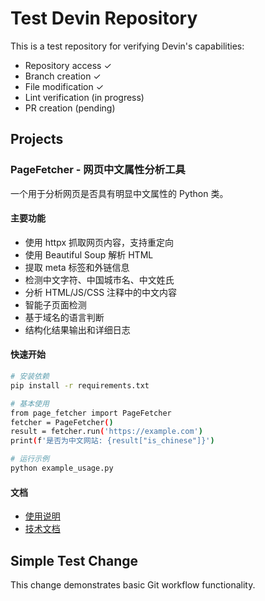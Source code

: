 # Test Devin Repository

This is a test repository for verifying Devin's capabilities:
- Repository access ✓
- Branch creation ✓
- File modification ✓
- Lint verification (in progress)
- PR creation (pending)

## Projects

### PageFetcher - 网页中文属性分析工具

一个用于分析网页是否具有明显中文属性的 Python 类。

#### 主要功能
- 使用 httpx 抓取网页内容，支持重定向
- 使用 Beautiful Soup 解析 HTML
- 提取 meta 标签和外链信息
- 检测中文字符、中国城市名、中文姓氏
- 分析 HTML/JS/CSS 注释中的中文内容
- 智能子页面检测
- 基于域名的语言判断
- 结构化结果输出和详细日志

#### 快速开始
```bash
# 安装依赖
pip install -r requirements.txt

# 基本使用
from page_fetcher import PageFetcher
fetcher = PageFetcher()
result = fetcher.run('https://example.com')
print(f'是否为中文网站: {result["is_chinese"]}')

# 运行示例
python example_usage.py
```

#### 文档
- [使用说明](README_PageFetcher.md)
- [技术文档](TECHNICAL_DOCS.md)

## Simple Test Change

This change demonstrates basic Git workflow functionality.
